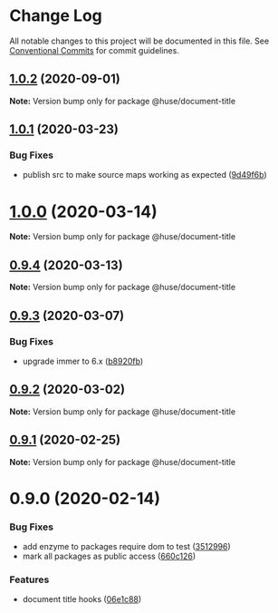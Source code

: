 # Change Log

All notable changes to this project will be documented in this file.
See [Conventional Commits](https://conventionalcommits.org) for commit guidelines.

## [1.0.2](https://github.com/ecomfe/react-hooks/compare/@huse/document-title@1.0.1...@huse/document-title@1.0.2) (2020-09-01)

**Note:** Version bump only for package @huse/document-title





## [1.0.1](https://github.com/ecomfe/react-hooks/compare/@huse/document-title@0.9.3...@huse/document-title@1.0.1) (2020-03-23)


### Bug Fixes

* publish src to make source maps working as expected ([9d49f6b](https://github.com/ecomfe/react-hooks/commit/9d49f6b294a445c302f05da958c6e427e7eae669))





# [1.0.0](https://github.com/ecomfe/react-hooks/compare/@huse/document-title@0.9.3...@huse/document-title@1.0.0) (2020-03-14)

**Note:** Version bump only for package @huse/document-title





## [0.9.4](https://github.com/ecomfe/react-hooks/compare/@huse/document-title@0.9.3...@huse/document-title@0.9.4) (2020-03-13)

**Note:** Version bump only for package @huse/document-title





## [0.9.3](https://github.com/ecomfe/react-hooks/compare/@huse/document-title@0.9.2...@huse/document-title@0.9.3) (2020-03-07)


### Bug Fixes

* upgrade immer to 6.x ([b8920fb](https://github.com/ecomfe/react-hooks/commit/b8920fb67a14bd111b543efdcd58b67b8277ba46))





## [0.9.2](https://github.com/ecomfe/react-hooks/compare/@huse/document-title@0.9.1...@huse/document-title@0.9.2) (2020-03-02)

**Note:** Version bump only for package @huse/document-title





## [0.9.1](https://github.com/ecomfe/react-hooks/compare/@huse/document-title@0.9.0...@huse/document-title@0.9.1) (2020-02-25)

**Note:** Version bump only for package @huse/document-title





# 0.9.0 (2020-02-14)


### Bug Fixes

* add enzyme to packages require dom to test ([3512996](https://github.com/ecomfe/react-hooks/commit/351299610b2a960c846c105318146e2575cf2791))
* mark all packages as public access ([660c126](https://github.com/ecomfe/react-hooks/commit/660c1265ee27cb0de0e7b456904a22f4370002d0))


### Features

* document title hooks ([06e1c88](https://github.com/ecomfe/react-hooks/commit/06e1c88bd76e90cbb5a333979302a088578db63a))
